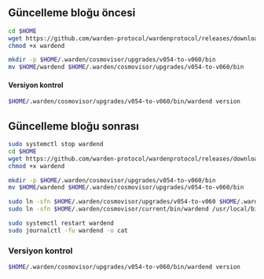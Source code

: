 ## Güncelleme bloğu öncesi

```bash
cd $HOME
wget https://github.com/warden-protocol/wardenprotocol/releases/download/v0.6.2/wardend-0.6.2-linux-amd64 -O $HOME/wardend
chmod +x wardend
```

```bash
mkdir -p $HOME/.warden/cosmovisor/upgrades/v054-to-v060/bin
mv $HOME/wardend $HOME/.warden/cosmovisor/upgrades/v054-to-v060/bin
```

#### Versiyon kontrol

```bash
$HOME/.warden/cosmovisor/upgrades/v054-to-v060/bin/wardend version
```

## Güncelleme bloğu sonrası

```bash
sudo systemctl stop wardend
cd $HOME
wget https://github.com/warden-protocol/wardenprotocol/releases/download/v0.6.2/wardend-0.6.2-linux-amd64 -O $HOME/wardend
chmod +x wardend
```

```bash
mkdir -p $HOME/.warden/cosmovisor/upgrades/v054-to-v060/bin
mv $HOME/wardend $HOME/.warden/cosmovisor/upgrades/v054-to-v060/bin
```

```bash
sudo ln -sfn $HOME/.warden/cosmovisor/upgrades/v054-to-v060 $HOME/.warden/cosmovisor/current
sudo ln -sfn $HOME/.warden/cosmovisor/current/bin/wardend /usr/local/bin/wardend
```

```bash
sudo systemctl restart wardend
sudo journalctl -fu wardend -o cat
```

### Versiyon kontrol

```bash
$HOME/.warden/cosmovisor/upgrades/v054-to-v060/bin/wardend version
```
